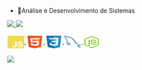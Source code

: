 - 🌱Análise e Desenvolvimento de Sistemas
<div>
  <a href="https://github.com/Wesleysou">
  <img height="180em" src="https://github-readme-stats.vercel.app/api?username=marianacazzoto&show_icons=true&theme=dark&include_all_commits=true&count_private=true"/>
  <img height="180em" src="https://github-readme-stats.vercel.app/api/top-langs/?username=marianacazzoto&layout=compact&langs_count=7&theme=dark"/>
</div>

<div style="display: inline_block"><br>
  <img align="center" alt="lucas-Js" height="30" width="40" src="https://raw.githubusercontent.com/devicons/devicon/master/icons/javascript/javascript-plain.svg">
  <img align="center" alt="lucas-HTML" height="30" width="40" src="https://raw.githubusercontent.com/devicons/devicon/master/icons/html5/html5-original.svg">
  <img align="center" alt="lucas-CSS" height="30" width="40" src="https://raw.githubusercontent.com/devicons/devicon/master/icons/css3/css3-original.svg">
  <img align="center" alt="lucas-mysql" height="30" width="40" src="https://github.com/devicons/devicon/blob/master/icons/mysql/mysql-original.svg">
  <img align="center" alt="lucas-node" height="30" width="40" src="https://github.com/devicons/devicon/blob/master/icons/nodejs/nodejs-original.svg">
</div>
  <br>
 <div>
  <a href = "mailto:wesley.souza@bandtec.com.br"><img src="https://img.shields.io/badge/-Gmail-%23333?style=for-the-badge&logo=gmail&logoColor=white" target="_blank"></a>
  
 
</div>
